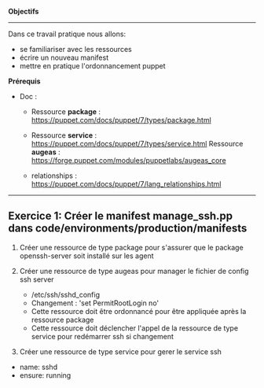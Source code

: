 **Objectifs**

---

Dans ce travail pratique nous allons:

- se familiariser avec les ressources
- écrire un nouveau manifest
- mettre en pratique l'ordonnancement puppet

**Prérequis**

- Doc :

  - Ressource **package** : https://puppet.com/docs/puppet/7/types/package.html

  - Ressource **service** : https://puppet.com/docs/puppet/7/types/service.html
  Ressource **augeas** : https://forge.puppet.com/modules/puppetlabs/augeas_core

  - relationships : https://puppet.com/docs/puppet/7/lang_relationships.html

---

## Exercice 1: Créer le manifest manage_ssh.pp dans code/environments/production/manifests


1. Créer une ressource de type package pour s'assurer que le package openssh-server soit installé sur les agent


2. Créer une ressource de type augeas pour manager le fichier de config ssh server

   - /etc/ssh/sshd_config
   - Changement : 'set PermitRootLogin no'
   - Cette ressource doit être ordonnancé pour être appliquée après la ressource package
   - Cette ressource doit déclencher l'appel de la ressource de type service pour redémarrer ssh si changement


3. Créer une ressource de type service pour gerer le service ssh

  - name: sshd
  - ensure: running
